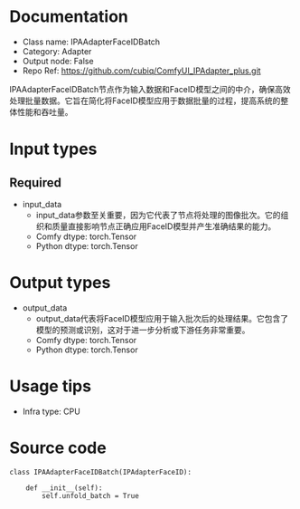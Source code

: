 # Documentation
- Class name: IPAAdapterFaceIDBatch
- Category: Adapter
- Output node: False
- Repo Ref: https://github.com/cubiq/ComfyUI_IPAdapter_plus.git

IPAAdapterFaceIDBatch节点作为输入数据和FaceID模型之间的中介，确保高效处理批量数据。它旨在简化将FaceID模型应用于数据批量的过程，提高系统的整体性能和吞吐量。

# Input types
## Required
- input_data
    - input_data参数至关重要，因为它代表了节点将处理的图像批次。它的组织和质量直接影响节点正确应用FaceID模型并产生准确结果的能力。
    - Comfy dtype: torch.Tensor
    - Python dtype: torch.Tensor

# Output types
- output_data
    - output_data代表将FaceID模型应用于输入批次后的处理结果。它包含了模型的预测或识别，这对于进一步分析或下游任务非常重要。
    - Comfy dtype: torch.Tensor
    - Python dtype: torch.Tensor

# Usage tips
- Infra type: CPU

# Source code
```
class IPAAdapterFaceIDBatch(IPAdapterFaceID):

    def __init__(self):
        self.unfold_batch = True
```